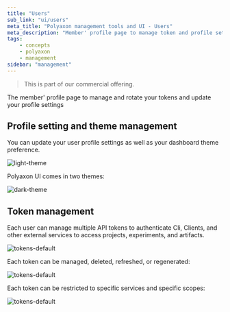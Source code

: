 ```yaml
---
title: "Users"
sub_link: "ui/users"
meta_title: "Polyaxon management tools and UI - Users"
meta_description: "Member' profile page to manage token and profile settings."
tags:
    - concepts
    - polyaxon
    - management
sidebar: "management"
---
```


<blockquote class="commercial">This is part of our commercial offering.</blockquote>

The member' profile page to manage and rotate your tokens and update your profile settings

## Profile setting and theme management

You can update your user profile settings as well as your dashboard theme preference.

![light-theme](../../../../content/images/dashboard/users/light-theme.png)

Polyaxon UI comes in two themes: 

![dark-theme](../../../../content/images/dashboard/users/dark-theme.png)

## Token management

Each user can manage multiple API tokens to authenticate Cli, Clients, and other external services to access projects, experiments, and artifacts.

![tokens-default](../../../../content/images/dashboard/users/tokens-default.png)

Each token can be managed, deleted, refreshed, or regenerated:

![tokens-default](../../../../content/images/dashboard/users/tokens-management.png)

Each token can be restricted to specific services and specific scopes:

![tokens-default](../../../../content/images/dashboard/users/tokens-scope.png)
